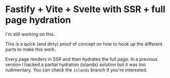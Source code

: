 # Fastify + Vite + Svelte with SSR + full page hydration

I'm still working on this.

This is a quick (and dirty) proof of concept on how to hook up the different parts to make this work.

Every page renders in SSR and then hydrates the full page. In a previous version I hacked a partial hydration (islands) solution but it was too rudimentary. You can check the `islands` branch if you're interested.